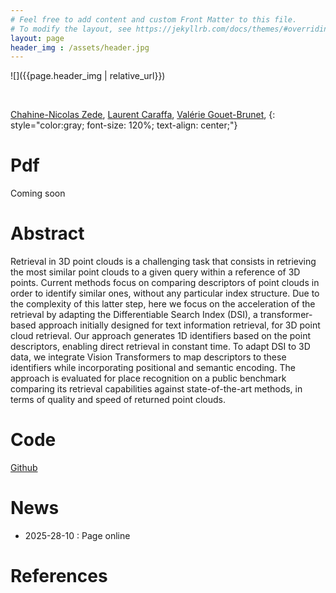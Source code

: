 ```yaml
---
# Feel free to add content and custom Front Matter to this file.
# To modify the layout, see https://jekyllrb.com/docs/themes/#overriding-theme-defaults
layout: page
header_img : /assets/header.jpg
---
```



![]({{page.header_img | relative_url}})

<br/>

[Chahine-Nicolas Zede](https://www.umr-lastig.fr/Chahine-Nicolas-Zede/),
[Laurent Caraffa](https://www.umr-lastig.fr/laurent-caraffa/),
[Valérie Gouet-Brunet](https://www.umr-lastig.fr/vgouet/),
{: style="color:gray; font-size: 120%; text-align: center;"}

# Pdf
Coming soon

# Abstract
Retrieval in 3D point clouds is a challenging task that consists in retrieving the most similar point clouds to a given query within a reference of 3D points. Current methods focus on comparing descriptors of point clouds in order to identify similar ones, without any particular index structure. Due to the complexity of this latter step, here we focus on the acceleration of the retrieval by adapting the Differentiable Search Index (DSI), a transformer-based approach initially designed for text information retrieval, for 3D point cloud retrieval. Our approach generates 1D identifiers based on the point descriptors, enabling direct retrieval in constant time. To adapt DSI to 3D data, we integrate Vision Transformers to map descriptors to these identifiers while incorporating positional and semantic encoding. The approach is evaluated for place recognition on a public benchmark comparing its retrieval capabilities against state-of-the-art methods, in terms of quality and speed of returned point clouds.

# Code
[Github](https://github.com/Chahine-Nicolas/DSI-3D)

# News
 - 2025-28-10 : Page online

# References
